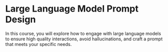 # Large Language Model Prompt Design

In this course, you will explore how to engage with large language models to ensure high quality interactions, avoid hallucinations, and craft a prompt that meets your specific needs.